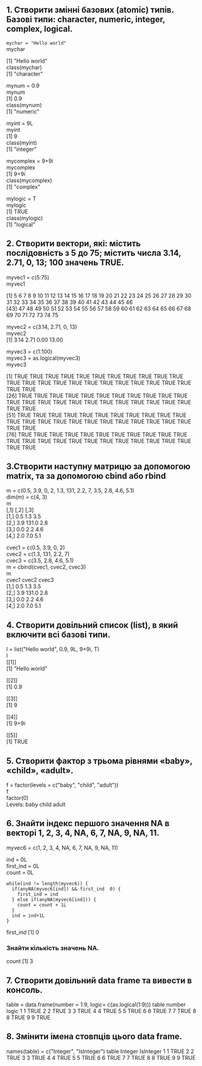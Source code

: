 ## 1. Створити змінні базових (atomic) типів. Базові типи: character, numeric, integer, complex, logical.

`mychar = "Hello world"`  
mychar  

[1] "Hello world"  
class(mychar)  
[1] "character"  
 
mynum = 0.9  
mynum  
[1] 0.9  
class(mynum)  
[1] "numeric"  
 
myint = 9L  
myint  
[1] 9  
class(myint)  
[1] "integer"  
 
mycomplex = 9+9i  
mycomplex  
[1] 9+9i  
class(mycomplex)  
[1] "complex"  
 
mylogic = T  
mylogic  
[1] TRUE  
class(mylogic)  
[1] "logical"  
 
## 2. Створити вектори, які: містить послідовність з 5 до 75; містить числа 3.14, 2.71, 0, 13; 100 значень TRUE.
 
myvec1 = c(5:75)  
myvec1  

[1]  5  6  7  8  9 10 11 12 13 14 15 16 17 18 19 20 21 22 23 24 25 26 27 28 29 30 31 32 33 34 35 36 37 38 39 40 41 42 43 44 45 46  
[43] 47 48 49 50 51 52 53 54 55 56 57 58 59 60 61 62 63 64 65 66 67 68 69 70 71 72 73 74 75  
 
myvec2 = c(3.14, 2.71, 0, 13)  
myvec2  
[1]  3.14  2.71  0.00 13.00  
 
myvec3 = c(1:100)  
myvec3 = as.logical(myvec3)  
myvec3  

[1] TRUE TRUE TRUE TRUE TRUE TRUE TRUE TRUE TRUE TRUE TRUE TRUE TRUE TRUE TRUE TRUE TRUE TRUE TRUE TRUE TRUE TRUE TRUE TRUE TRUE  
[26] TRUE TRUE TRUE TRUE TRUE TRUE TRUE TRUE TRUE TRUE TRUE TRUE TRUE TRUE TRUE TRUE TRUE TRUE TRUE TRUE TRUE TRUE TRUE TRUE TRUE  
[51] TRUE TRUE TRUE TRUE TRUE TRUE TRUE TRUE TRUE TRUE TRUE TRUE TRUE TRUE TRUE TRUE TRUE TRUE TRUE TRUE TRUE TRUE TRUE TRUE TRUE  
[76] TRUE TRUE TRUE TRUE TRUE TRUE TRUE TRUE TRUE TRUE TRUE TRUE TRUE TRUE TRUE TRUE TRUE TRUE TRUE TRUE TRUE TRUE TRUE TRUE TRUE  
 
## 3.Створити наступну матрицю за допомогою matrix, та за допомогою cbind або rbind

m = c(0.5, 3.9, 0, 2, 1.3, 131, 2.2, 7, 3.5, 2.8, 4.6, 5.1)  
dim(m) = c(4, 3)   
m  
     [,1]  [,2] [,3]  
[1,]  0.5   1.3  3.5  
[2,]  3.9 131.0  2.8  
[3,]  0.0   2.2  4.6  
[4,]  2.0   7.0  5.1  
 
cvec1 = c(0.5, 3.9, 0, 2)  
cvec2 = c(1.3, 131, 2.2, 7)  
cvec3 = c(3.5, 2.8, 4.6, 5.1)  
m = cbind(cvec1, cvec2, cvec3)  
m  
     cvec1 cvec2 cvec3  
[1,]   0.5   1.3   3.5  
[2,]   3.9 131.0   2.8  
[3,]   0.0   2.2   4.6  
[4,]   2.0   7.0   5.1  
 
## 4. Створити довільний список (list), в який включити всі базові типи.
l = list("Hello world", 0.9, 9L, 9+9i, T)  
l  
[[1]]  
[1] "Hello world"  

[[2]]  
[1] 0.9  

[[3]]  
[1] 9  

[[4]]  
[1] 9+9i  

[[5]]  
[1] TRUE  

 
## 5. Створити фактор з трьома рівнями «baby», «child», «adult».
f = factor(levels = c("baby", "child", "adult"))  
f  
factor(0)  
Levels: baby child adult  
 
## 6. Знайти індекс першого значення NA в векторі 1, 2, 3, 4, NA, 6, 7, NA, 9, NA, 11. 
 
myvec6 = c(1, 2, 3, 4, NA, 6, 7, NA, 9, NA, 11)  
 
 ind = 0L  
 first_ind = 0L  
 count = 0L  
 ```
 while(ind != length(myvec6)) {
   if(anyNA(myvec6[ind]) && first_ind  0) {
     first_ind = ind
   } else if(anyNA(myvec6[ind])) {
     count = count + 1L
   }
   ind = ind+1L
 }
 ```
 first_ind
[1] 0

### Знайти кількість значень NA.
 count
[1] 3
 
## 7. Створити довільний data frame та вивести в консоль.
 table = data.frame(number = 1:9, logic= c(as.logical(1:9)))
 table
  number logic
1      1  TRUE
2      2  TRUE
3      3  TRUE
4      4  TRUE
5      5  TRUE
6      6  TRUE
7      7  TRUE
8      8  TRUE
9      9  TRUE

## 8. Змінити імена стовпців цього data frame.
 names(table) = c("Integer", "IsInteger")
 table
  Integer IsInteger
1       1      TRUE
2       2      TRUE
3       3      TRUE
4       4      TRUE
5       5      TRUE
6       6      TRUE
7       7      TRUE
8       8      TRUE
9       9      TRUE
